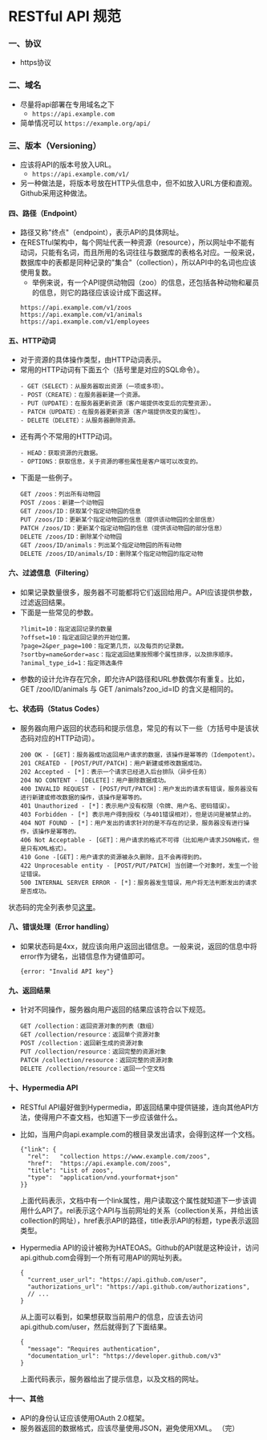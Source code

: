 # RESTful API 规范

### 一、协议

- https协议


### 二、域名
- 尽量将api部署在专用域名之下
  - `https://api.example.com`
- 简单情况可以 `https://example.org/api/`

### 三、版本（Versioning）
- 应该将API的版本号放入URL。
  - `https://api.example.com/v1/`
- 另一种做法是，将版本号放在HTTP头信息中，但不如放入URL方便和直观。Github采用这种做法。

#### 四、路径（Endpoint）
- 路径又称"终点"（endpoint），表示API的具体网址。
- 在RESTful架构中，每个网址代表一种资源（resource），所以网址中不能有动词，只能有名词，而且所用的名词往往与数据库的表格名对应。一般来说，数据库中的表都是同种记录的"集合"（collection），所以API中的名词也应该使用复数。
  - 举例来说，有一个API提供动物园（zoo）的信息，还包括各种动物和雇员的信息，则它的路径应该设计成下面这样。
  ```
  https://api.example.com/v1/zoos
  https://api.example.com/v1/animals
  https://api.example.com/v1/employees
  ```
#### 五、HTTP动词
- 对于资源的具体操作类型，由HTTP动词表示。
- 常用的HTTP动词有下面五个（括号里是对应的SQL命令）。
  ```
  - GET（SELECT）：从服务器取出资源（一项或多项）。
  - POST（CREATE）：在服务器新建一个资源。
  - PUT（UPDATE）：在服务器更新资源（客户端提供改变后的完整资源）。
  - PATCH（UPDATE）：在服务器更新资源（客户端提供改变的属性）。
  - DELETE（DELETE）：从服务器删除资源。
  ```
- 还有两个不常用的HTTP动词。
  ```
  - HEAD：获取资源的元数据。
  - OPTIONS：获取信息，关于资源的哪些属性是客户端可以改变的。
  ```
- 下面是一些例子。
  ```
  GET /zoos：列出所有动物园
  POST /zoos：新建一个动物园
  GET /zoos/ID：获取某个指定动物园的信息
  PUT /zoos/ID：更新某个指定动物园的信息（提供该动物园的全部信息）
  PATCH /zoos/ID：更新某个指定动物园的信息（提供该动物园的部分信息）
  DELETE /zoos/ID：删除某个动物园
  GET /zoos/ID/animals：列出某个指定动物园的所有动物
  DELETE /zoos/ID/animals/ID：删除某个指定动物园的指定动物
  ```

#### 六、过滤信息（Filtering）
- 如果记录数量很多，服务器不可能都将它们返回给用户。API应该提供参数，过滤返回结果。
- 下面是一些常见的参数。
  ```
  ?limit=10：指定返回记录的数量
  ?offset=10：指定返回记录的开始位置。
  ?page=2&per_page=100：指定第几页，以及每页的记录数。
  ?sortby=name&order=asc：指定返回结果按照哪个属性排序，以及排序顺序。
  ?animal_type_id=1：指定筛选条件
  ```
- 参数的设计允许存在冗余，即允许API路径和URL参数偶尔有重复。比如，GET /zoo/ID/animals 与 GET /animals?zoo_id=ID 的含义是相同的。

#### 七、状态码（Status Codes）
- 服务器向用户返回的状态码和提示信息，常见的有以下一些（方括号中是该状态码对应的HTTP动词）。
  ```
  200 OK - [GET]：服务器成功返回用户请求的数据，该操作是幂等的（Idempotent）。
  201 CREATED - [POST/PUT/PATCH]：用户新建或修改数据成功。
  202 Accepted - [*]：表示一个请求已经进入后台排队（异步任务）
  204 NO CONTENT - [DELETE]：用户删除数据成功。
  400 INVALID REQUEST - [POST/PUT/PATCH]：用户发出的请求有错误，服务器没有进行新建或修改数据的操作，该操作是幂等的。
  401 Unauthorized - [*]：表示用户没有权限（令牌、用户名、密码错误）。
  403 Forbidden - [*] 表示用户得到授权（与401错误相对），但是访问是被禁止的。
  404 NOT FOUND - [*]：用户发出的请求针对的是不存在的记录，服务器没有进行操作，该操作是幂等的。
  406 Not Acceptable - [GET]：用户请求的格式不可得（比如用户请求JSON格式，但是只有XML格式）。
  410 Gone -[GET]：用户请求的资源被永久删除，且不会再得到的。
  422 Unprocesable entity - [POST/PUT/PATCH] 当创建一个对象时，发生一个验证错误。
  500 INTERNAL SERVER ERROR - [*]：服务器发生错误，用户将无法判断发出的请求是否成功。
  ```
状态码的完全列表参见[这里](https://www.w3.org/Protocols/rfc2616/rfc2616-sec10.html)。

#### 八、错误处理（Error handling）
- 如果状态码是4xx，就应该向用户返回出错信息。一般来说，返回的信息中将error作为键名，出错信息作为键值即可。
  ```
  {error: "Invalid API key"}
  ```
#### 九、返回结果
- 针对不同操作，服务器向用户返回的结果应该符合以下规范。

  ```
  GET /collection：返回资源对象的列表（数组）
  GET /collection/resource：返回单个资源对象
  POST /collection：返回新生成的资源对象
  PUT /collection/resource：返回完整的资源对象
  PATCH /collection/resource：返回完整的资源对象
  DELETE /collection/resource：返回一个空文档
  ```

#### 十、Hypermedia API
- RESTful API最好做到Hypermedia，即返回结果中提供链接，连向其他API方法，使得用户不查文档，也知道下一步应该做什么。
- 比如，当用户向api.example.com的根目录发出请求，会得到这样一个文档。
  ```
  {"link": {
    "rel":   "collection https://www.example.com/zoos",
    "href":  "https://api.example.com/zoos",
    "title": "List of zoos",
    "type":  "application/vnd.yourformat+json"
  }}
  ```
  上面代码表示，文档中有一个link属性，用户读取这个属性就知道下一步该调用什么API了。rel表示这个API与当前网址的关系（collection关系，并给出该collection的网址），href表示API的路径，title表示API的标题，type表示返回类型。

- Hypermedia API的设计被称为HATEOAS。Github的API就是这种设计，访问api.github.com会得到一个所有可用API的网址列表。
  ```
  {
    "current_user_url": "https://api.github.com/user",
    "authorizations_url": "https://api.github.com/authorizations",
    // ...
  }
  ```
  从上面可以看到，如果想获取当前用户的信息，应该去访问api.github.com/user，然后就得到了下面结果。
  ```
  {
    "message": "Requires authentication",
    "documentation_url": "https://developer.github.com/v3"
  }
  ```
  上面代码表示，服务器给出了提示信息，以及文档的网址。

#### 十一、其他
- API的身份认证应该使用OAuth 2.0框架。
- 服务器返回的数据格式，应该尽量使用JSON，避免使用XML。
（完）